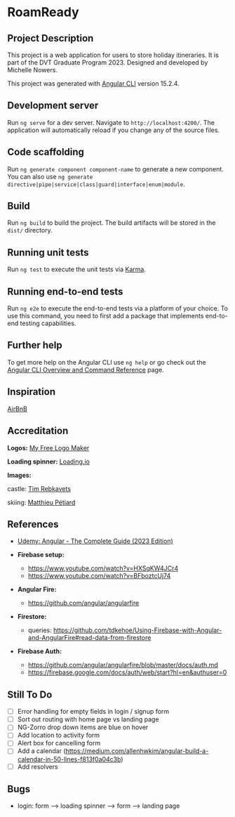 # RoamReady

## Project Description

This project is a web application for users to store holiday itineraries. It is part of the DVT Graduate Program 2023.
Designed and developed by Michelle Nowers.

This project was generated with [Angular CLI](https://github.com/angular/angular-cli) version 15.2.4.

## Development server

Run `ng serve` for a dev server. Navigate to `http://localhost:4200/`. The application will automatically reload if you
change any of the source files.

## Code scaffolding

Run `ng generate component component-name` to generate a new component. You can also
use `ng generate directive|pipe|service|class|guard|interface|enum|module`.

## Build

Run `ng build` to build the project. The build artifacts will be stored in the `dist/` directory.

## Running unit tests

Run `ng test` to execute the unit tests via [Karma](https://karma-runner.github.io).

## Running end-to-end tests

Run `ng e2e` to execute the end-to-end tests via a platform of your choice. To use this command, you need to first add a
package that implements end-to-end testing capabilities.

## Further help

To get more help on the Angular CLI use `ng help` or go check out
the [Angular CLI Overview and Command Reference](https://angular.io/cli) page.

## Inspiration

[AirBnB](https://www.airbnb.com/)

## Accreditation

**Logos:** [My Free Logo Maker](https://myfreelogomaker.com/)

**Loading spinner:** [Loading.io](https://loading.io/)

**Images:**

castle: [Tim Rebkavets](https://unsplash.com/pt-br/@timreb9?utm_source=unsplash&utm_medium=referral&utm_content=creditCopyText)

skiing: [Matthieu Pétiard](https://unsplash.com/@mattpunsplash?utm_source=unsplash&utm_medium=referral&utm_content=creditCopyText)

## References

- [Udemy: Angular - The Complete Guide (2023 Edition)](https://www.udemy.com/course/the-complete-guide-to-angular-2/)

- **Firebase setup:**
  - https://www.youtube.com/watch?v=HXSqKW4JCr4
  - https://www.youtube.com/watch?v=BFboztcUj74

- **Angular Fire:**
  - https://github.com/angular/angularfire

- **Firestore:**
  - queries: https://github.com/tdkehoe/Using-Firebase-with-Angular-and-AngularFire#read-data-from-firestore

- **Firebase Auth:**
  - https://github.com/angular/angularfire/blob/master/docs/auth.md
  - https://firebase.google.com/docs/auth/web/start?hl=en&authuser=0

## Still To Do

- [ ] Error handling for empty fields in login / signup form
- [ ] Sort out routing with home page vs landing page
- [ ] NG-Zorro drop down items are blue on hover
- [ ] Add location to activity form
- [ ] Alert box for cancelling form
- [ ] Add a calendar (https://medium.com/allenhwkim/angular-build-a-calendar-in-50-lines-f813f0a04c3b)
- [ ] Add resolvers

## Bugs

- login: form --> loading spinner --> form --> landing page
